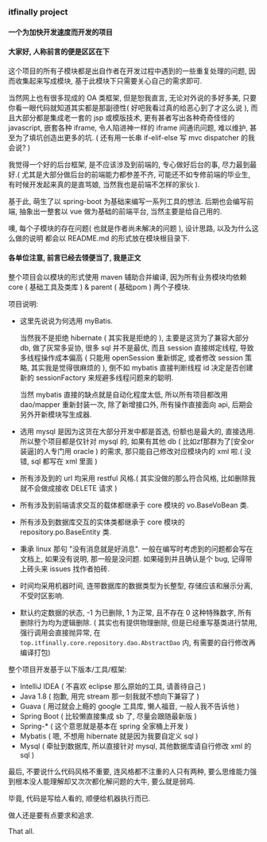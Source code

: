 ###  itfinally project
#### 一个为加快开发速度而开发的项目

#### 大家好, 人称前言的便是区区在下

这个项目的所有子模块都是出自作者在开发过程中遇到的一些重复处理的问题,
因而收集起来写成模块, 基于此模块下只需要关心自己的需求即可.

当然网上也有很多现成的 OA 类框架, 但是恕我直言, 无论对外说的多好多美, 
只要你看一眼代码就知道其实都是那副德性( 好吧我看过真的给恶心到了才这么说 ), 
而且大部分都是集成老一套的 jsp 或模版技术, 更有甚者写出各种奇奇怪怪的 javascript, 
嵌套各种 iframe, 令人陷进神一样的 iframe 间通讯问题, 难以维护, 
甚至为了填坑创造出更多的坑. ( 还有用一长串 if-elif-else 写 mvc dispatcher 的我会说? )

我觉得一个好的后台框架, 是不应该涉及到前端的, 
专心做好后台的事, 尽力最到最好.( 尤其是大部分做后台的前端能力都参差不齐, 可能还不如专修前端的毕业生, 
有时候开发起来真的是直骂娘, 当然我也是前端不怎样的家伙 ).

基于此, 萌生了以 spring-boot 为基础来编写一系列工具的想法.
后期也会编写前端, 抽象出一整套以 vue 做为基础的前端平台, 当然主要是给自己用的.

噢, 每个子模块的存在问题( 也就是作者尚未解决的问题 ), 设计思路, 以及为什么这么做的说明
都会以 README.md 的形式放在模块根目录下.

#### 各单位注意, 前言已经去领便当了, 我是正文

整个项目会以模块的形式使用 maven 辅助合并编译, 因为所有业务模块均依赖
core ( 基础工具及类库 ) & parent ( 基础pom ) 两个子模块.

项目说明:
* 这里先说说为何选用 myBatis.
  
  当然我不是拒绝 hibernate ( 其实我是拒绝的 ), 主要是这货为了兼容大部分 db,
  做了灰常多妥协, 很多 sql 并不是最优, 而且 session 直接绑定线程, 导致多线程操作成本偏高
  ( 只能用 openSession 重新绑定, 或者修改 session 策略, 其实我是觉得很麻烦的 ), 
  倒不如 mybatis 直接判断线程 id 决定是否创建新的 sessionFactory 来规避多线程问题来的聪明.
  
  当然 mybatis 直接的缺点就是自动化程度太低, 所以所有项目都改用 dao/mapper 重新封装一次, 
  除了新增接口外, 所有操作直接面向 api, 后期会另外开新模块写生成器.
  
* 选用 mysql 是因为这货在大部分开发中都是首选, 份额也是最大的, 直接选用.
  所以整个项目都是仅针对 mysql 的, 如果有其他 db ( 比如zf那群为了[安全or装逼]的人专门用 oracle )
  的需求, 那只能自己修改对应模块内的 xml 啦.( 没错, sql 都写在 xml 里面 )
  
* 所有涉及到的 url 均采用 restful 风格.( 其实没做的那么符合风格, 比如删除我就不会做成接收 DELETE 请求 )
* 所有涉及到前端请求交互的载体都继承于 core 模块的 vo.BaseVoBean 类.
* 所有涉及到数据库交互的实体类都继承于 core 模块的 repository.po.BaseEntity 类.
* 秉承 linux 那句 "没有消息就是好消息". 一般在编写时考虑到的问题都会写在文档上, 如果没有说明, 那一般是没问题. 
  如果碰到并且确认是个 bug, 记得带上砖头来 issues 找作者拍砖.
  
* 时间均采用机器时间, 连带数据库的数据类型为长整型, 存储应该和展示分离, 不受时区影响.
* 默认约定数据的状态, -1 为已删除, 1 为正常, 且不存在 0 这种特殊数字, 所有删除行为均为逻辑删除.
  ( 其实也有提供物理删除, 但是已经重写基类进行禁用, 强行调用会直接抛异常, 在 `top.itfinally.core.repository.dao.AbstractDao` 内,
   有需要的自行修改再编译打包)

整个项目开发基于以下版本/工具/框架:
* IntelliJ IDEA ( 不喜欢 eclipse 那么原始的工具, 请善待自己 )
* Java 1.8      ( 抱歉, 用完 stream 那一刻我就不想向下兼容了 )
* Guava         ( 用过就会上瘾的 google 工具库, 懒人福音, 一般人我不告诉他 )
* Spring Boot   ( 比较懒直接集成 sb 了, 尽量会跟随最新版 )
* Spring-*      ( 这个意思就是基本在 spring 全家桶上开发 )
* Mybatis       ( 嗯, 不想用 hibernate 就是因为我要自定义 sql )
* Mysql         ( 牵扯到数据库, 所以直接针对 mysql, 其他数据库请自行修改 xml 的 sql )

最后, 不要说什么代码风格不重要, 连风格都不注重的人只有两种, 
要么思维能力强到根本没人能理解却又次次都化解问题的大牛, 要么就是弱鸡.

毕竟, 代码是写给人看的, 顺便给机器执行而已.

做人还是要有点要求和追求.

That all.